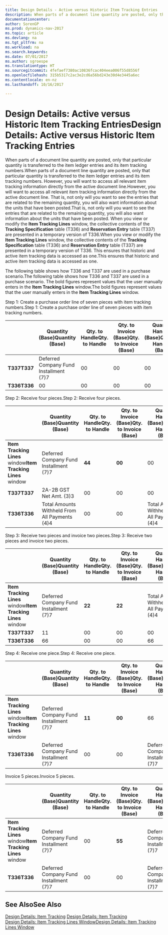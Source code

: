 ```yaml
---
title: Design Details - Active versus Historic Item Tracking Entries
description: When parts of a document line quantity are posted, only that particular quantity is transferred to the item ledger entries and its item tracking numbers. However, you will want to access all relevant item tracking information directly from the active document line. That is, not only will you want to see the entries that are related to the remaining quantity, you will also want information about the units that have been posted. When you view or modify the **Item Tracking Lines** window, the collective contents of the **Tracking Specification** table (T336) and **Reservation Entry** table (T337) are presented in a temporary version of T336. This ensures that historic and active item tracking data is accessed as one.
documentationcenter: 
author: SorenGP
ms.prod: dynamics-nav-2017
ms.topic: article
ms.devlang: na
ms.tgt_pltfrm: na
ms.workload: na
ms.search.keywords: 
ms.date: 07/01/2017
ms.author: sgroespe
ms.translationtype: HT
ms.sourcegitcommit: 4fefaef7380ac10836fcac404eea006f55d8556f
ms.openlocfilehash: 315b5317c2ac3e2cd6a56bd243e30d4e3445a6ec
ms.contentlocale: en-nz
ms.lasthandoff: 10/16/2017

---
```

# <a name="design-details-active-versus-historic-item-tracking-entries"></a><span data-ttu-id="6e5ef-107">Design Details: Active versus Historic Item Tracking Entries</span><span class="sxs-lookup"><span data-stu-id="6e5ef-107">Design Details: Active versus Historic Item Tracking Entries</span></span>
<span data-ttu-id="6e5ef-108">When parts of a document line quantity are posted, only that particular quantity is transferred to the item ledger entries and its item tracking numbers.</span><span class="sxs-lookup"><span data-stu-id="6e5ef-108">When parts of a document line quantity are posted, only that particular quantity is transferred to the item ledger entries and its item tracking numbers.</span></span> <span data-ttu-id="6e5ef-109">However, you will want to access all relevant item tracking information directly from the active document line.</span><span class="sxs-lookup"><span data-stu-id="6e5ef-109">However, you will want to access all relevant item tracking information directly from the active document line.</span></span> <span data-ttu-id="6e5ef-110">That is, not only will you want to see the entries that are related to the remaining quantity, you will also want information about the units that have been posted.</span><span class="sxs-lookup"><span data-stu-id="6e5ef-110">That is, not only will you want to see the entries that are related to the remaining quantity, you will also want information about the units that have been posted.</span></span> <span data-ttu-id="6e5ef-111">When you view or modify the **Item Tracking Lines** window, the collective contents of the **Tracking Specification** table (T336) and **Reservation Entry** table (T337) are presented in a temporary version of T336.</span><span class="sxs-lookup"><span data-stu-id="6e5ef-111">When you view or modify the **Item Tracking Lines** window, the collective contents of the **Tracking Specification** table (T336) and **Reservation Entry** table (T337) are presented in a temporary version of T336.</span></span> <span data-ttu-id="6e5ef-112">This ensures that historic and active item tracking data is accessed as one.</span><span class="sxs-lookup"><span data-stu-id="6e5ef-112">This ensures that historic and active item tracking data is accessed as one.</span></span>  

 <span data-ttu-id="6e5ef-113">The following table shows how T336 and T337 are used in a purchase scenario.</span><span class="sxs-lookup"><span data-stu-id="6e5ef-113">The following table shows how T336 and T337 are used in a purchase scenario.</span></span> <span data-ttu-id="6e5ef-114">The bold figures represent values that the user manually enters in the **Item Tracking Lines** window.</span><span class="sxs-lookup"><span data-stu-id="6e5ef-114">The bold figures represent values that the user manually enters in the **Item Tracking Lines** window.</span></span>  

 <span data-ttu-id="6e5ef-115">Step 1: Create a purchase order line of seven pieces with item tracking numbers.</span><span class="sxs-lookup"><span data-stu-id="6e5ef-115">Step 1: Create a purchase order line of seven pieces with item tracking numbers.</span></span>  

||<span data-ttu-id="6e5ef-116">**Quantity (Base)**</span><span class="sxs-lookup"><span data-stu-id="6e5ef-116">**Quantity (Base)**</span></span>|<span data-ttu-id="6e5ef-117">**Qty. to Handle**</span><span class="sxs-lookup"><span data-stu-id="6e5ef-117">**Qty. to Handle**</span></span>|<span data-ttu-id="6e5ef-118">**Qty. to Invoice (Base)**</span><span class="sxs-lookup"><span data-stu-id="6e5ef-118">**Qty. to Invoice (Base)**</span></span>|<span data-ttu-id="6e5ef-119">**Quantity Handled (Base)**</span><span class="sxs-lookup"><span data-stu-id="6e5ef-119">**Quantity Handled (Base)**</span></span>|<span data-ttu-id="6e5ef-120">**Quantity Invoiced (Base)**</span><span class="sxs-lookup"><span data-stu-id="6e5ef-120">**Quantity Invoiced (Base)**</span></span>|  
|-|----------------------------------------------|--------------------------------------------|------------------------------------------------------|-------------------------------------------------------|--------------------------------------------------------|  
|<span data-ttu-id="6e5ef-121">**T337**</span><span class="sxs-lookup"><span data-stu-id="6e5ef-121">**T337**</span></span>|<span data-ttu-id="6e5ef-122">Deferred Company Fund Installment (7)</span><span class="sxs-lookup"><span data-stu-id="6e5ef-122">7</span></span>|<span data-ttu-id="6e5ef-123">0</span><span class="sxs-lookup"><span data-stu-id="6e5ef-123">0</span></span>|<span data-ttu-id="6e5ef-124">0</span><span class="sxs-lookup"><span data-stu-id="6e5ef-124">0</span></span>|<span data-ttu-id="6e5ef-125">0</span><span class="sxs-lookup"><span data-stu-id="6e5ef-125">0</span></span>|<span data-ttu-id="6e5ef-126">0</span><span class="sxs-lookup"><span data-stu-id="6e5ef-126">0</span></span>|  
|<span data-ttu-id="6e5ef-127">**T336**</span><span class="sxs-lookup"><span data-stu-id="6e5ef-127">**T336**</span></span>|<span data-ttu-id="6e5ef-128">0</span><span class="sxs-lookup"><span data-stu-id="6e5ef-128">0</span></span>|<span data-ttu-id="6e5ef-129">0</span><span class="sxs-lookup"><span data-stu-id="6e5ef-129">0</span></span>|<span data-ttu-id="6e5ef-130">0</span><span class="sxs-lookup"><span data-stu-id="6e5ef-130">0</span></span>|<span data-ttu-id="6e5ef-131">0</span><span class="sxs-lookup"><span data-stu-id="6e5ef-131">0</span></span>|<span data-ttu-id="6e5ef-132">0</span><span class="sxs-lookup"><span data-stu-id="6e5ef-132">0</span></span>|  

 <span data-ttu-id="6e5ef-133">Step 2: Receive four pieces.</span><span class="sxs-lookup"><span data-stu-id="6e5ef-133">Step 2: Receive four pieces.</span></span>  

||<span data-ttu-id="6e5ef-134">**Quantity (Base)**</span><span class="sxs-lookup"><span data-stu-id="6e5ef-134">**Quantity (Base)**</span></span>|<span data-ttu-id="6e5ef-135">**Qty. to Handle**</span><span class="sxs-lookup"><span data-stu-id="6e5ef-135">**Qty. to Handle**</span></span>|<span data-ttu-id="6e5ef-136">**Qty. to Invoice (Base)**</span><span class="sxs-lookup"><span data-stu-id="6e5ef-136">**Qty. to Invoice (Base)**</span></span>|<span data-ttu-id="6e5ef-137">**Quantity Handled (Base)**</span><span class="sxs-lookup"><span data-stu-id="6e5ef-137">**Quantity Handled (Base)**</span></span>|<span data-ttu-id="6e5ef-138">**Quantity Invoiced (Base)**</span><span class="sxs-lookup"><span data-stu-id="6e5ef-138">**Quantity Invoiced (Base)**</span></span>|  
|-|----------------------------------------------|--------------------------------------------|------------------------------------------------------|-------------------------------------------------------|--------------------------------------------------------|  
|<span data-ttu-id="6e5ef-139">**Item Tracking Lines** window</span><span class="sxs-lookup"><span data-stu-id="6e5ef-139">**Item Tracking Lines** window</span></span>|<span data-ttu-id="6e5ef-140">Deferred Company Fund Installment (7)</span><span class="sxs-lookup"><span data-stu-id="6e5ef-140">7</span></span>|<span data-ttu-id="6e5ef-141">**4**</span><span class="sxs-lookup"><span data-stu-id="6e5ef-141">**4**</span></span>|<span data-ttu-id="6e5ef-142">**0**</span><span class="sxs-lookup"><span data-stu-id="6e5ef-142">**0**</span></span>|<span data-ttu-id="6e5ef-143">0</span><span class="sxs-lookup"><span data-stu-id="6e5ef-143">0</span></span>|<span data-ttu-id="6e5ef-144">0</span><span class="sxs-lookup"><span data-stu-id="6e5ef-144">0</span></span>|  
|<span data-ttu-id="6e5ef-145">**T337**</span><span class="sxs-lookup"><span data-stu-id="6e5ef-145">**T337**</span></span>|<span data-ttu-id="6e5ef-146">2A-2B GST Net Amt. (3)</span><span class="sxs-lookup"><span data-stu-id="6e5ef-146">3</span></span>|<span data-ttu-id="6e5ef-147">0</span><span class="sxs-lookup"><span data-stu-id="6e5ef-147">0</span></span>|<span data-ttu-id="6e5ef-148">0</span><span class="sxs-lookup"><span data-stu-id="6e5ef-148">0</span></span>|<span data-ttu-id="6e5ef-149">0</span><span class="sxs-lookup"><span data-stu-id="6e5ef-149">0</span></span>|<span data-ttu-id="6e5ef-150">0</span><span class="sxs-lookup"><span data-stu-id="6e5ef-150">0</span></span>|  
|<span data-ttu-id="6e5ef-151">**T336**</span><span class="sxs-lookup"><span data-stu-id="6e5ef-151">**T336**</span></span>|<span data-ttu-id="6e5ef-152">Total Amounts Withheld From All Payments (4)</span><span class="sxs-lookup"><span data-stu-id="6e5ef-152">4</span></span>|<span data-ttu-id="6e5ef-153">0</span><span class="sxs-lookup"><span data-stu-id="6e5ef-153">0</span></span>|<span data-ttu-id="6e5ef-154">0</span><span class="sxs-lookup"><span data-stu-id="6e5ef-154">0</span></span>|<span data-ttu-id="6e5ef-155">Total Amounts Withheld From All Payments (4)</span><span class="sxs-lookup"><span data-stu-id="6e5ef-155">4</span></span>|<span data-ttu-id="6e5ef-156">0</span><span class="sxs-lookup"><span data-stu-id="6e5ef-156">0</span></span>|  

 <span data-ttu-id="6e5ef-157">Step 3: Receive two pieces and invoice two pieces.</span><span class="sxs-lookup"><span data-stu-id="6e5ef-157">Step 3: Receive two pieces and invoice two pieces.</span></span>  

||<span data-ttu-id="6e5ef-158">**Quantity (Base)**</span><span class="sxs-lookup"><span data-stu-id="6e5ef-158">**Quantity (Base)**</span></span>|<span data-ttu-id="6e5ef-159">**Qty. to Handle**</span><span class="sxs-lookup"><span data-stu-id="6e5ef-159">**Qty. to Handle**</span></span>|<span data-ttu-id="6e5ef-160">**Qty. to Invoice (Base)**</span><span class="sxs-lookup"><span data-stu-id="6e5ef-160">**Qty. to Invoice (Base)**</span></span>|<span data-ttu-id="6e5ef-161">**Quantity Handled (Base)**</span><span class="sxs-lookup"><span data-stu-id="6e5ef-161">**Quantity Handled (Base)**</span></span>|<span data-ttu-id="6e5ef-162">**Quantity Invoiced (Base)**</span><span class="sxs-lookup"><span data-stu-id="6e5ef-162">**Quantity Invoiced (Base)**</span></span>|  
|-|----------------------------------------------|--------------------------------------------|------------------------------------------------------|-------------------------------------------------------|--------------------------------------------------------|  
|<span data-ttu-id="6e5ef-163">**Item Tracking Lines** window</span><span class="sxs-lookup"><span data-stu-id="6e5ef-163">**Item Tracking Lines** window</span></span>|<span data-ttu-id="6e5ef-164">Deferred Company Fund Installment (7)</span><span class="sxs-lookup"><span data-stu-id="6e5ef-164">7</span></span>|<span data-ttu-id="6e5ef-165">**2**</span><span class="sxs-lookup"><span data-stu-id="6e5ef-165">**2**</span></span>|<span data-ttu-id="6e5ef-166">**2**</span><span class="sxs-lookup"><span data-stu-id="6e5ef-166">**2**</span></span>|<span data-ttu-id="6e5ef-167">Total Amounts Withheld From All Payments (4)</span><span class="sxs-lookup"><span data-stu-id="6e5ef-167">4</span></span>|<span data-ttu-id="6e5ef-168">0</span><span class="sxs-lookup"><span data-stu-id="6e5ef-168">0</span></span>|  
|<span data-ttu-id="6e5ef-169">**T337**</span><span class="sxs-lookup"><span data-stu-id="6e5ef-169">**T337**</span></span>|<span data-ttu-id="6e5ef-170">1</span><span class="sxs-lookup"><span data-stu-id="6e5ef-170">1</span></span>|<span data-ttu-id="6e5ef-171">0</span><span class="sxs-lookup"><span data-stu-id="6e5ef-171">0</span></span>|<span data-ttu-id="6e5ef-172">0</span><span class="sxs-lookup"><span data-stu-id="6e5ef-172">0</span></span>|<span data-ttu-id="6e5ef-173">0</span><span class="sxs-lookup"><span data-stu-id="6e5ef-173">0</span></span>|<span data-ttu-id="6e5ef-174">0</span><span class="sxs-lookup"><span data-stu-id="6e5ef-174">0</span></span>|  
|<span data-ttu-id="6e5ef-175">**T336**</span><span class="sxs-lookup"><span data-stu-id="6e5ef-175">**T336**</span></span>|<span data-ttu-id="6e5ef-176">6</span><span class="sxs-lookup"><span data-stu-id="6e5ef-176">6</span></span>|<span data-ttu-id="6e5ef-177">0</span><span class="sxs-lookup"><span data-stu-id="6e5ef-177">0</span></span>|<span data-ttu-id="6e5ef-178">0</span><span class="sxs-lookup"><span data-stu-id="6e5ef-178">0</span></span>|<span data-ttu-id="6e5ef-179">6</span><span class="sxs-lookup"><span data-stu-id="6e5ef-179">6</span></span>|<span data-ttu-id="6e5ef-180">2</span><span class="sxs-lookup"><span data-stu-id="6e5ef-180">2</span></span>|  

 <span data-ttu-id="6e5ef-181">Step 4: Receive one piece.</span><span class="sxs-lookup"><span data-stu-id="6e5ef-181">Step 4: Receive one piece.</span></span>  

||<span data-ttu-id="6e5ef-182">**Quantity (Base)**</span><span class="sxs-lookup"><span data-stu-id="6e5ef-182">**Quantity (Base)**</span></span>|<span data-ttu-id="6e5ef-183">**Qty. to Handle**</span><span class="sxs-lookup"><span data-stu-id="6e5ef-183">**Qty. to Handle**</span></span>|<span data-ttu-id="6e5ef-184">**Qty. to Invoice (Base)**</span><span class="sxs-lookup"><span data-stu-id="6e5ef-184">**Qty. to Invoice (Base)**</span></span>|<span data-ttu-id="6e5ef-185">**Quantity Handled (Base)**</span><span class="sxs-lookup"><span data-stu-id="6e5ef-185">**Quantity Handled (Base)**</span></span>|<span data-ttu-id="6e5ef-186">**Quantity Invoiced (Base)**</span><span class="sxs-lookup"><span data-stu-id="6e5ef-186">**Quantity Invoiced (Base)**</span></span>|  
|-|----------------------------------------------|--------------------------------------------|------------------------------------------------------|-------------------------------------------------------|--------------------------------------------------------|  
|<span data-ttu-id="6e5ef-187">**Item Tracking Lines** window</span><span class="sxs-lookup"><span data-stu-id="6e5ef-187">**Item Tracking Lines** window</span></span>|<span data-ttu-id="6e5ef-188">Deferred Company Fund Installment (7)</span><span class="sxs-lookup"><span data-stu-id="6e5ef-188">7</span></span>|<span data-ttu-id="6e5ef-189">**1**</span><span class="sxs-lookup"><span data-stu-id="6e5ef-189">**1**</span></span>|<span data-ttu-id="6e5ef-190">**0**</span><span class="sxs-lookup"><span data-stu-id="6e5ef-190">**0**</span></span>|<span data-ttu-id="6e5ef-191">6</span><span class="sxs-lookup"><span data-stu-id="6e5ef-191">6</span></span>|<span data-ttu-id="6e5ef-192">2</span><span class="sxs-lookup"><span data-stu-id="6e5ef-192">2</span></span>|  
|<span data-ttu-id="6e5ef-193">**T336**</span><span class="sxs-lookup"><span data-stu-id="6e5ef-193">**T336**</span></span>|<span data-ttu-id="6e5ef-194">Deferred Company Fund Installment (7)</span><span class="sxs-lookup"><span data-stu-id="6e5ef-194">7</span></span>|<span data-ttu-id="6e5ef-195">0</span><span class="sxs-lookup"><span data-stu-id="6e5ef-195">0</span></span>|<span data-ttu-id="6e5ef-196">0</span><span class="sxs-lookup"><span data-stu-id="6e5ef-196">0</span></span>|<span data-ttu-id="6e5ef-197">Deferred Company Fund Installment (7)</span><span class="sxs-lookup"><span data-stu-id="6e5ef-197">7</span></span>|<span data-ttu-id="6e5ef-198">2</span><span class="sxs-lookup"><span data-stu-id="6e5ef-198">2</span></span>|  

 <span data-ttu-id="6e5ef-199">Invoice 5 pieces.</span><span class="sxs-lookup"><span data-stu-id="6e5ef-199">Invoice 5 pieces.</span></span>  

||<span data-ttu-id="6e5ef-200">**Quantity (Base)**</span><span class="sxs-lookup"><span data-stu-id="6e5ef-200">**Quantity (Base)**</span></span>|<span data-ttu-id="6e5ef-201">**Qty. to Handle**</span><span class="sxs-lookup"><span data-stu-id="6e5ef-201">**Qty. to Handle**</span></span>|<span data-ttu-id="6e5ef-202">**Qty. to Invoice (Base)**</span><span class="sxs-lookup"><span data-stu-id="6e5ef-202">**Qty. to Invoice (Base)**</span></span>|<span data-ttu-id="6e5ef-203">**Quantity Handled (Base)**</span><span class="sxs-lookup"><span data-stu-id="6e5ef-203">**Quantity Handled (Base)**</span></span>|<span data-ttu-id="6e5ef-204">**Quantity Invoiced (Base)**</span><span class="sxs-lookup"><span data-stu-id="6e5ef-204">**Quantity Invoiced (Base)**</span></span>|  
|-|----------------------------------------------|--------------------------------------------|------------------------------------------------------|-------------------------------------------------------|--------------------------------------------------------|  
|<span data-ttu-id="6e5ef-205">**Item Tracking Lines** window</span><span class="sxs-lookup"><span data-stu-id="6e5ef-205">**Item Tracking Lines** window</span></span>|<span data-ttu-id="6e5ef-206">Deferred Company Fund Installment (7)</span><span class="sxs-lookup"><span data-stu-id="6e5ef-206">7</span></span>|<span data-ttu-id="6e5ef-207">0</span><span class="sxs-lookup"><span data-stu-id="6e5ef-207">0</span></span>|<span data-ttu-id="6e5ef-208">**5**</span><span class="sxs-lookup"><span data-stu-id="6e5ef-208">**5**</span></span>|<span data-ttu-id="6e5ef-209">Deferred Company Fund Installment (7)</span><span class="sxs-lookup"><span data-stu-id="6e5ef-209">7</span></span>|<span data-ttu-id="6e5ef-210">2</span><span class="sxs-lookup"><span data-stu-id="6e5ef-210">2</span></span>|  
|<span data-ttu-id="6e5ef-211">**T336**</span><span class="sxs-lookup"><span data-stu-id="6e5ef-211">**T336**</span></span>|<span data-ttu-id="6e5ef-212">Deferred Company Fund Installment (7)</span><span class="sxs-lookup"><span data-stu-id="6e5ef-212">7</span></span>|<span data-ttu-id="6e5ef-213">0</span><span class="sxs-lookup"><span data-stu-id="6e5ef-213">0</span></span>|<span data-ttu-id="6e5ef-214">0</span><span class="sxs-lookup"><span data-stu-id="6e5ef-214">0</span></span>|<span data-ttu-id="6e5ef-215">Deferred Company Fund Installment (7)</span><span class="sxs-lookup"><span data-stu-id="6e5ef-215">7</span></span>|<span data-ttu-id="6e5ef-216">Deferred Company Fund Installment (7)</span><span class="sxs-lookup"><span data-stu-id="6e5ef-216">7</span></span>|  

## <a name="see-also"></a><span data-ttu-id="6e5ef-217">See Also</span><span class="sxs-lookup"><span data-stu-id="6e5ef-217">See Also</span></span>  
 <span data-ttu-id="6e5ef-218">[Design Details: Item Tracking](design-details-item-tracking.md) </span><span class="sxs-lookup"><span data-stu-id="6e5ef-218">[Design Details: Item Tracking](design-details-item-tracking.md) </span></span>  
 [<span data-ttu-id="6e5ef-219">Design Details: Item Tracking Lines Window</span><span class="sxs-lookup"><span data-stu-id="6e5ef-219">Design Details: Item Tracking Lines Window</span></span>](design-details-item-tracking-lines-window.md)

